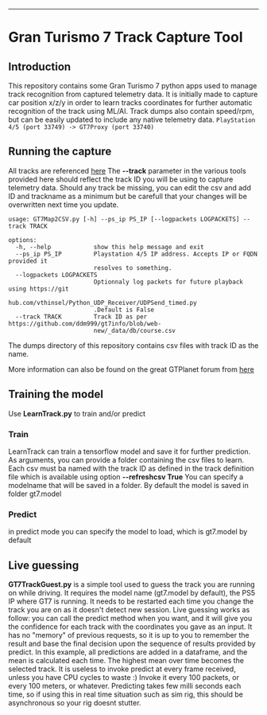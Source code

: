 ***
# Gran Turismo 7 Track Capture Tool

## Introduction

This repository contains some Gran Turismo 7 python apps used to manage track recognition from captured telemetry data.
It is initially made to capture car position x/z/y in order to learn tracks coordinates for further automatic recognition of the track using ML/AI.
Track dumps also contain speed/rpm, but can be easily updated to include any native telemetry data.
``
PlayStation 4/5 (port 33749) -> GT7Proxy (port 33740)
``

## Running the capture

All tracks are referenced [here](https://github.com/ddm999/gt7info/blob/web-new/_data/db/course.csv)
The **--track** parameter in the various tools provided here should reflect the track ID you will be using to capture telemetry data.
Should any track be missing, you can edit the csv and add ID and trackname as a minimum but be carefull that your changes will be overwritten next time you update.

```
usage: GT7Map2CSV.py [-h] --ps_ip PS_IP [--logpackets LOGPACKETS] --track TRACK

options:
  -h, --help            show this help message and exit
  --ps_ip PS_IP         Playstation 4/5 IP address. Accepts IP or FQDN provided it
                        resolves to something.
  --logpackets LOGPACKETS
                        Optionnaly log packets for future playback using https://git
                        hub.com/vthinsel/Python_UDP_Receiver/UDPSend_timed.py
                        .Default is False
  --track TRACK         Track ID as per https://github.com/ddm999/gt7info/blob/web-
                        new/_data/db/course.csv
```

The dumps directory of this repository contains csv files with track ID as the name.

More information can also be found on the great GTPlanet forum from [here](https://www.gtplanet.net/forum/threads/gt7-is-compatible-with-motion-rig.410728/post-13917994) 

## Training the model

Use **LearnTrack.py** to train and/or predict

### Train
LearnTrack can train a tensorflow model and save it for further prediction.
As arguments, you can provide a folder containing the csv files to learn.
Each csv must ba named with the track ID as defined in the track definition file which is available using option **--refreshcsv True**
You can specify a modelname that will be saved in a folder. By default the model is saved in folder gt7.model

### Predict
in predict mode you can specify the model to load, which is gt7.model by default

## Live guessing

**GT7TrackGuest.py** is a simple tool used to guess the track you are running on while driving. It requires the model name (gt7.model by default), the PS5 IP where GT7 is running.
It needs to be restarted each time you change the track you are on as it doesn't detect new session.
Live guessing works as follow: you can call the predict method when you want, and it will give you the confidence for each track with the coordinates you gave as an input.
It has no "memory" of previous requests, so it is up to you to remember the result and base the final decision upon the sequence of results provided by predict.
In this example, all predictions are added in a dataframe, and the mean is calculated each time. The highest mean over time becomes the selected track.
It is useless to invoke predict at every frame received, unless you have CPU cycles to waste :) Invoke it every 100 packets, or every 100 meters, or whatever.
Predicting takes few milli seconds each time, so if using this in real time situation such as sim rig, this should be asynchronous so your rig doesnt stutter.

